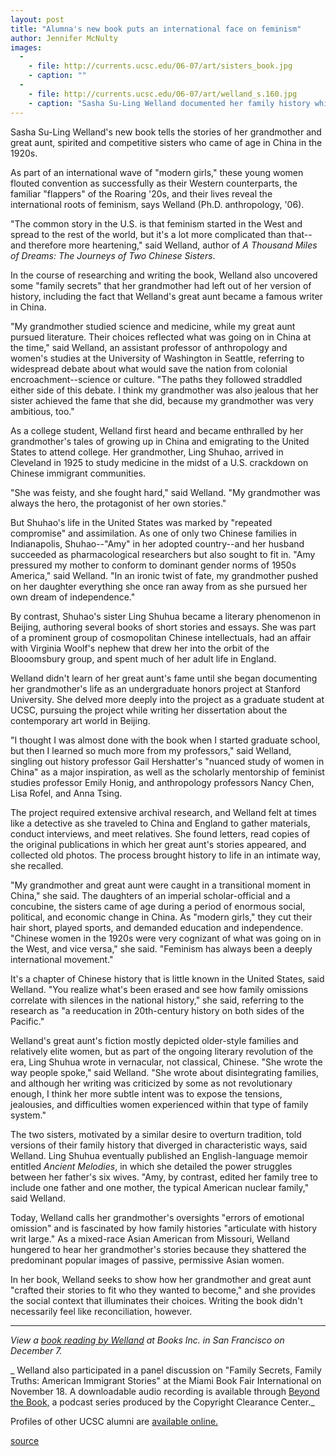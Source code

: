 ```yaml
---
layout: post
title: "Alumna's new book puts an international face on feminism"
author: Jennifer McNulty 
images:
  -
    - file: http://currents.ucsc.edu/06-07/art/sisters_book.jpg
    - caption: ""
  -
    - file: http://currents.ucsc.edu/06-07/art/welland_s.160.jpg
    - caption: "Sasha Su-Ling Welland documented her family history while she was a graduate student at UCSC. Photo: Jennifer McNulty"
---
```


Sasha Su-Ling Welland's new book tells the stories of her grandmother and great aunt, spirited and competitive sisters who came of age in China in the 1920s.

As part of an international wave of "modern girls," these young women flouted convention as successfully as their Western counterparts, the familiar "flappers" of the Roaring '20s, and their lives reveal the international roots of feminism, says Welland (Ph.D. anthropology, '06).

"The common story in the U.S. is that feminism started in the West and spread to the rest of the world, but it's a lot more complicated than that--and therefore more heartening," said Welland, author of _A Thousand Miles of Dreams: The Journeys of Two Chinese Sisters_.

In the course of researching and writing the book, Welland also uncovered some "family secrets" that her grandmother had left out of her version of history, including the fact that Welland's great aunt became a famous writer in China.

"My grandmother studied science and medicine, while my great aunt pursued literature. Their choices reflected what was going on in China at the time," said Welland, an assistant professor of anthropology and women's studies at the University of Washington in Seattle, referring to widespread debate about what would save the nation from colonial encroachment--science or culture. "The paths they followed straddled either side of this debate. I think my grandmother was also jealous that her sister achieved the fame that she did, because my grandmother was very ambitious, too."

As a college student, Welland first heard and became enthralled by her grandmother's tales of growing up in China and emigrating to the United States to attend college. Her grandmother, Ling Shuhao, arrived in Cleveland in 1925 to study medicine in the midst of a U.S. crackdown on Chinese immigrant communities.

"She was feisty, and she fought hard," said Welland. "My grandmother was always the hero, the protagonist of her own stories."

But Shuhao's life in the United States was marked by "repeated compromise" and assimilation. As one of only two Chinese families in Indianapolis, Shuhao--"Amy" in her adopted country--and her husband succeeded as pharmacological researchers but also sought to fit in. "Amy pressured my mother to conform to dominant gender norms of 1950s America," said Welland. "In an ironic twist of fate, my grandmother pushed on her daughter everything she once ran away from as she pursued her own dream of independence."

By contrast, Shuhao's sister Ling Shuhua became a literary phenomenon in Beijing, authoring several books of short stories and essays. She was part of a prominent group of cosmopolitan Chinese intellectuals, had an affair with Virginia Woolf's nephew that drew her into the orbit of the Blooomsbury group, and spent much of her adult life in England.

Welland didn't learn of her great aunt's fame until she began documenting her grandmother's life as an undergraduate honors project at Stanford University. She delved more deeply into the project as a graduate student at UCSC, pursuing the project while writing her dissertation about the contemporary art world in Beijing.

"I thought I was almost done with the book when I started graduate school, but then I learned so much more from my professors," said Welland, singling out history professor Gail Hershatter's "nuanced study of women in China" as a major inspiration, as well as the scholarly mentorship of feminist studies professor Emily Honig, and anthropology professors Nancy Chen, Lisa Rofel, and Anna Tsing.

The project required extensive archival research, and Welland felt at times like a detective as she traveled to China and England to gather materials, conduct interviews, and meet relatives. She found letters, read copies of the original publications in which her great aunt's stories appeared, and collected old photos. The process brought history to life in an intimate way, she recalled.

"My grandmother and great aunt were caught in a transitional moment in China," she said. The daughters of an imperial scholar-official and a concubine, the sisters came of age during a period of enormous social, political, and economic change in China. As "modern girls," they cut their hair short, played sports, and demanded education and independence. "Chinese women in the 1920s were very cognizant of what was going on in the West, and vice versa," she said. "Feminism has always been a deeply international movement."

It's a chapter of Chinese history that is little known in the United States, said Welland. "You realize what's been erased and see how family omissions correlate with silences in the national history," she said, referring to the research as "a reeducation in 20th-century history on both sides of the Pacific."

Welland's great aunt's fiction mostly depicted older-style families and relatively elite women, but as part of the ongoing literary revolution of the era, Ling Shuhua wrote in vernacular, not classical, Chinese. "She wrote the way people spoke," said Welland. "She wrote about disintegrating families, and although her writing was criticized by some as not revolutionary enough, I think her more subtle intent was to expose the tensions, jealousies, and difficulties women experienced within that type of family system."

The two sisters, motivated by a similar desire to overturn tradition, told versions of their family history that diverged in characteristic ways, said Welland. Ling Shuhua eventually published an English-language memoir entitled _Ancient Melodies_, in which she detailed the power struggles between her father's six wives. "Amy, by contrast, edited her family tree to include one father and one mother, the typical American nuclear family," said Welland.

Today, Welland calls her grandmother's oversights "errors of emotional omission" and is fascinated by how family histories "articulate with history writ large." As a mixed-race Asian American from Missouri, Welland hungered to hear her grandmother's stories because they shattered the predominant popular images of passive, permissive Asian women.

In her book, Welland seeks to show how her grandmother and great aunt "crafted their stories to fit who they wanted to become," and she provides the social context that illuminates their choices. Writing the book didn't necessarily feel like reconciliation, however.

  
  

* * *

_View a [book reading by Welland][1] at Books Inc. in San Francisco on December 7._

_ Welland also participated in a panel discussion on "Family Secrets, Family Truths: American Immigrant Stories" at the Miami Book Fair International on November 18. A downloadable audio recording is available through [Beyond the Book,][2] a podcast series produced by the Copyright Clearance Center._

Profiles of other UCSC alumni are [available online.][3]  

[1]: http://www.fora.tv/fora/showthread.php?p=1374
[2]: http://www.beyondthebookcast.com/
[3]: http://www.ucsc.edu/alumni_friends/profiles/

[source](http://www1.ucsc.edu/currents/06-07/01-08/sisters.asp "Permalink to sisters")
